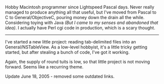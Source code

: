 

Hobby Macintosh programmer since Lightspeed Pascal days. Never really managed to produce anything all that useful, but I've moved from Pascal to C to General/ObjectiveC, pouring money down the drain all the while. Considering toying with Java *(But I came to my senses and abandoned that idea)*. I actually have Perl cgi code in production, which is a scary thought.

----

I've started a new little project: reading tab-delimited files into an General/NSTableView. As a low-level hobbyist, it's a little tricky getting started, but after stealing a bunch of code, I've got it working.

Again, the supply of round tuits is low, so that little project is not moving forward. Seems like a recurring theme.

Update June 18, 2005 - removed some outdated links.
